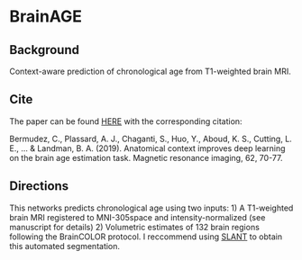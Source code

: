 # BrainAGE
## Background
Context-aware prediction of chronological age from T1-weighted brain MRI. 

## Cite
The paper can be found [HERE](https://www.sciencedirect.com/science/article/pii/S0730725X1830609X?casa_token=_TmuzKk9iXAAAAAA:mzuPI1h_thyDFJ4XU2dSY9jda4s9ZVpH-DE47A5KaNv3ZPuwZ_sifJPopgmhvKu7wGZjeDsw) with the corresponding citation:

Bermudez, C., Plassard, A. J., Chaganti, S., Huo, Y., Aboud, K. S., Cutting, L. E., ... & Landman, B. A. (2019). Anatomical context improves deep learning on the brain age estimation task. Magnetic resonance imaging, 62, 70-77.

## Directions

This networks predicts chronological age using two inputs: 
    1) A T1-weighted brain MRI registered to MNI-305space and intensity-normalized (see manuscript for details)
    2) Volumetric estimates of 132 brain regions following the BrainCOLOR protocol. I reccommend using [SLANT](https://github.com/MASILab/SLANTbrainSeg) to obtain this automated segmentation. 
    
  



